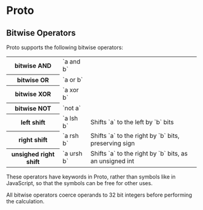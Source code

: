 # Proto

## Bitwise Operators

Proto supports the following bitwise operators:

<table>
<tr><th>bitwise AND</th>
<td>`a and b`</td>
<td></td></tr>
<tr><th>bitwise OR</th>
<td>`a or b`</td>
<td></td></tr>
<tr><th>bitwise XOR</th>
<td>`a xor b`</td>
<td></td></tr>
<tr><th>bitwise NOT</th>
<td>`not a`</td>
<td></td></tr>
<tr><th>left shift</th>
<td>`a lsh b`</td>
<td>Shifts `a` to the left by `b` bits</td></tr>
<tr><th>right shift</th>
<td>`a rsh b`</td>
<td>Shifts `a` to the right by `b` bits, preserving sign</td></tr>
<tr><th>unsighed right shift</th>
<td>`a ursh b`</td>
<td>Shifts `a` to the right by `b` bits, as an unsigned int</td></tr>
</table>

These operators have keywords in Proto, rather than symbols like in JavaScript, so that the symbols can be free for other uses.

All bitwise operators coerce operands to 32 bit integers before performing the calculation.